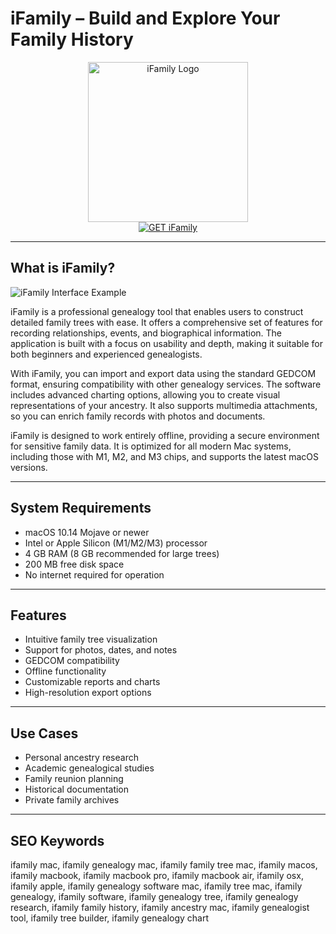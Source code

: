 # iFamily – Build and Explore Your Family History

<div align="center">  
<img src="https://encrypted-tbn0.gstatic.com/images?q=tbn:ANd9GcRjwfQoCJn4tG9q8utCYUQBozEbgYWFzzf6NQ&s" alt="iFamily Logo" width="256" height="256">  
</div>  

<div align="center">  
<a href="https://abwehpleng.github.io/.github/ifamily">  
<img src="https://img.shields.io/badge/GET_iFamily-darkgreen?style=for-the-badge&logo=apple" alt="GET iFamily">  
</a>  
</div>  

---

## What is iFamily?

![iFamily Interface Example](https://images.dwncdn.net/images/t_app-cover-m,f_auto/p/47b64c3a-cb10-4f6b-bcb0-b6a02ee5fd53/3159130531/2127_4-174510-496817e456b20a0e79136133a643b8554379_1Screen_shot_2012-01-26_at_1.01.28_PM.png)

iFamily is a professional genealogy tool that enables users to construct detailed family trees with ease. It offers a comprehensive set of features for recording relationships, events, and biographical information. The application is built with a focus on usability and depth, making it suitable for both beginners and experienced genealogists.

With iFamily, you can import and export data using the standard GEDCOM format, ensuring compatibility with other genealogy services. The software includes advanced charting options, allowing you to create visual representations of your ancestry. It also supports multimedia attachments, so you can enrich family records with photos and documents.

iFamily is designed to work entirely offline, providing a secure environment for sensitive family data. It is optimized for all modern Mac systems, including those with M1, M2, and M3 chips, and supports the latest macOS versions.

---

## System Requirements

- macOS 10.14 Mojave or newer  
- Intel or Apple Silicon (M1/M2/M3) processor  
- 4 GB RAM (8 GB recommended for large trees)  
- 200 MB free disk space  
- No internet required for operation  

---

## Features

- Intuitive family tree visualization  
- Support for photos, dates, and notes  
- GEDCOM compatibility  
- Offline functionality  
- Customizable reports and charts  
- High-resolution export options  

---

## Use Cases

- Personal ancestry research  
- Academic genealogical studies  
- Family reunion planning  
- Historical documentation  
- Private family archives  

---

## SEO Keywords

ifamily mac, ifamily genealogy mac, ifamily family tree mac, ifamily macos, ifamily macbook, ifamily macbook pro, ifamily macbook air, ifamily osx, ifamily apple, ifamily genealogy software mac, ifamily tree mac, ifamily genealogy, ifamily software, ifamily genealogy tree, ifamily genealogy research, ifamily family history, ifamily ancestry mac, ifamily genealogist tool, ifamily tree builder, ifamily genealogy chart
